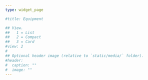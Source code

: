 ```yaml
---
type: widget_page

#title: Equipment

## View.
##   1 = List
##   2 = Compact
##   3 = Card
#view: 2
#
## Optional header image (relative to `static/media/` folder).
#header:
#  caption: ""
#  image: ""
---
```

